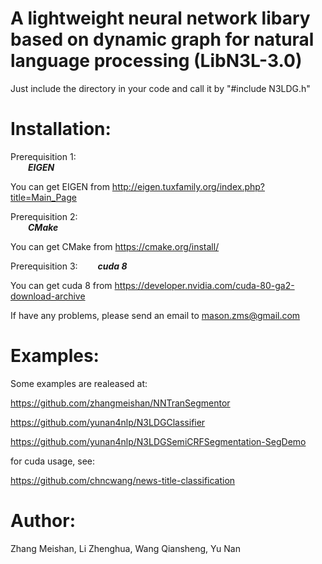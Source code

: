 A lightweight neural network libary based on dynamic graph for natural language processing (LibN3L-3.0) 
======


Just include the directory in your code and call it by "#include N3LDG.h" 


Installation:
====
Prerequisition 1:  
&ensp;&ensp;&ensp;&ensp;***EIGEN*** 

You can get EIGEN from http://eigen.tuxfamily.org/index.php?title=Main_Page

Prerequisition 2:  
&ensp;&ensp;&ensp;&ensp;***CMake*** 

You can get CMake from https://cmake.org/install/

Prerequisition 3:
&ensp;&ensp;&ensp;&ensp;***cuda 8*** 

You can get cuda 8 from https://developer.nvidia.com/cuda-80-ga2-download-archive

If have any problems, please send an email to mason.zms@gmail.com

Examples:
====
Some examples are realeased at:

https://github.com/zhangmeishan/NNTranSegmentor

https://github.com/yunan4nlp/N3LDGClassifier

https://github.com/yunan4nlp/N3LDGSemiCRFSegmentation-SegDemo

for cuda usage, see:

https://github.com/chncwang/news-title-classification

Author:
====
Zhang Meishan, Li Zhenghua, Wang Qiansheng, Yu Nan
